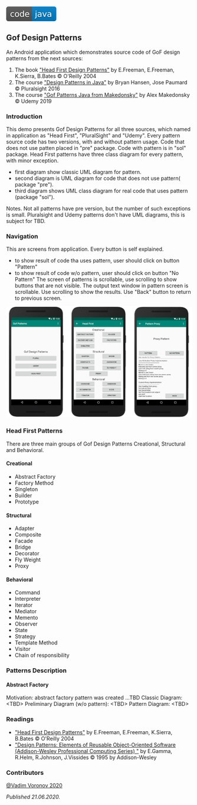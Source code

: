 ![badge](doc/badge.svg)  

## Gof Design Patterns

An Android application which demonstrates source code of GoF design patterns from the next sources:

1. The book  ["Head First Design Patterns"](https://www.amazon.com/Head-First-Design-Patterns-Brain-Friendly/dp/0596007124/ref=sr_1_1?dchild=1&keywords=Head+First+Design+Patterns%3A+A+Brain-Friendly+Guide&qid=1592750140&s=books&sr=1-1) by E.Freeman, E.Freeman, K.Sierra, B.Bates  © O'Reilly 2004
2. The course ["Design Patterns in Java"](https://www.pluralsight.com/paths/design-patterns-in-java) by Bryan Hansen, Jose Paumard  © Pluralsight 2016
3. The course ["Gof Patterns Java from Makedonsky"](https://www.udemy.com/course/java-patterns/) by Alex Makedonsky © Udemy 2019

### Introduction
This demo presents Gof Design Patterns for all three sources, which named in application as "Head First", "PluralSight" and "Udemy".
Every pattern source code has two versions, with and without pattern usage. 
Code that does not use patten placed in "pre" package. Code with pattern is in "sol" package. 
Head First  patterns have three class diagram for every pattern, with minor exception.
- first diagram show classic UML diagram for pattern. 
- second diagram is UML diagram for code that does not use pattern( package "pre").
- third diagram shows UML class diagram  for real code that uses pattern (package "sol").

Notes. Not all patterns have pre version, but the number of such exceptions is small.
Pluralsight and Udemy patterns don't have UML diagrams, this is subject for TBD.

### Navigation
This are screens from application. Every button is self explained. 
- to show result of code tha uses pattern,  user should click on button "Pattern"
- to show result of code w/o pattern, user should click on button "No Pattern"
The screen of patterns is scrollable, use scrolling to show buttons  that are not visible.
The output text window in pattern screen is scrollable. Use scrolling to show the results.
Use "Back" button to return to previous screen.

<img src="doc/screen_001.png" alt="drawing" width="800"/> 


### Head First  Patterns 
There are three main groups of Gof Design Patterns  Creational, Structural and Behavioral.
#### Creational
- Abstract Factory	
- Factory Method     
- Singleton                   
- Builder
- Prototype
#### Structural
- Adapter
- Composite
- Facade
- Bridge 
- Decorator
- Fly Weight
- Proxy
#### Behavioral
- Command
- Interpreter
- Iterator
- Mediator
- Memento
- Observer
- State
- Strategy
- Template Method
- Visitor
- Chain of responsibility

### Patterns Description
#### Abstract Factory
Motivation:  abstract factory pattern was created ...TBD
Classic Diagram:
\<TBD\>
Preliminary Diagram (w/o pattern):
\<TBD\>
Pattern Diagram:
\<TBD\>


###  Readings
- ["Head First Design Patterns"](https://www.amazon.com/Head-First-Design-Patterns-Brain-Friendly/dp/0596007124/ref=sr_1_1?dchild=1&keywords=Head+First+Design+Patterns%3A+A+Brain-Friendly+Guide&qid=1592750140&s=books&sr=1-1) by E.Freeman, E.Freeman, K.Sierra, B.Bates  © O'Reilly 2004
- ["Design Patterns: Elements of Reusable Object-Oriented Software (Addison-Wesley Professional Computing Series) "](https://www.amazon.com/Design-Patterns-Object-Oriented-Addison-Wesley-Professional-ebook/dp/B000SEIBB8) by E.Gamma, R.Helm, R.Johnson, J.Vissides  © 1995 by Addison-Wesley
### Contributors
[@Vadim Voronov  2020](https://github.com/v777779)



*Published  21.06.2020.*
